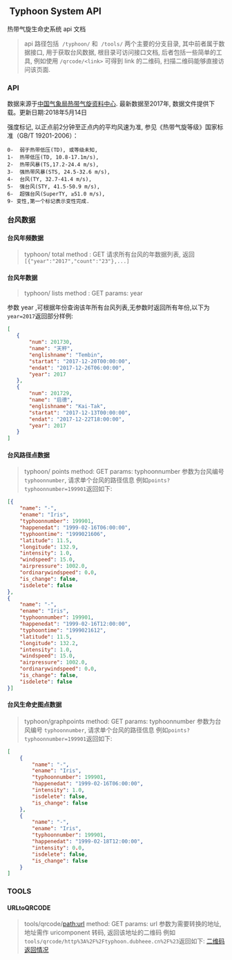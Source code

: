 ##  Typhoon System API
热带气旋生命史系统 api 文档

> api 路径包括  `/typhoon/` 和  `/tools/` 两个主要的分支目录, 其中前者属于数据接口, 用于获取台风数据, 根目录可访问接口文档, 后者包括一些简单的工具, 例如使用 `/qrcode/<link>` 可得到 link 的二维码, 扫描二维码能够直接访问该页面.

### API
数据来源于[中国气象局热带气旋资料中心](http://tcdata.typhoon.org.cn/zjljsjj_sm.html).
最新数据至2017年, 数据文件提供下载。更新日期:2018年5月14日

强度标记, 以正点前2分钟至正点内的平均风速为准, 参见《热带气旋等级》国家标准（GB/T 19201-2006）：

    0-	弱于热带低压(TD), 或等级未知,
    1-	热带低压(TD, 10.8-17.1m/s),
    2-	热带风暴(TS,17.2-24.4 m/s),
    3-	强热带风暴(STS, 24.5-32.6 m/s),
    4-	台风(TY, 32.7-41.4 m/s),
    5-	强台风(STY, 41.5-50.9 m/s),
    6-	超强台风(SuperTY, ≥51.0 m/s),
    9- 变性,第一个标记表示变性完成.

### 台风数据
#### 台风年频数据
> typhoon/ total
> method : GET
 请求所有台风的年数据列表, 返回 `[{"year":"2017","count":"23"},...]`

#### 台风年数据
> typhoon/ lists
> method : GET
> params: year

 参数 year ,可根据年份查询该年所有台风列表,无参数时返回所有年份,以下为`year=2017`返回部分样例:
 ```json
[
    {
        "num": 201730,
        "name": "天秤",
        "englishname": "Tembin",
        "startat": "2017-12-20T00:00:00",
        "endat": "2017-12-26T06:00:00",
        "year": 2017
    },
    {
        "num": 201729,
        "name": "启德",
        "englishname": "Kai-Tak",
        "startat": "2017-12-13T00:00:00",
        "endat": "2017-12-22T18:00:00",
        "year": 2017
    }
]
 ```
#### 台风路径点数据

> typhoon/ points
> method: GET
> params: typhoonnumber
参数为台风编号 `typhoonnumber`, 请求单个台风的路径信息
例如`points?typhoonnumber=199901`返回如下:
```json
[{
    "name": "-",
    "ename": "Iris",
    "typhoonnumber": 199901,
    "happenedat": "1999-02-16T06:00:00",
    "typhoontime": "1999021606",
    "latitude": 11.5,
    "longitude": 132.9,
    "intensity": 1.0,
    "windspeed": 15.0,
    "airpressure": 1002.0,
    "ordinarywindspeed": 0.0,
    "is_change": false,
    "isdelete": false
},
{
    "name": "-",
    "ename": "Iris",
    "typhoonnumber": 199901,
    "happenedat": "1999-02-16T12:00:00",
    "typhoontime": "1999021612",
    "latitude": 11.5,
    "longitude": 132.2,
    "intensity": 1.0,
    "windspeed": 15.0,
    "airpressure": 1002.0,
    "ordinarywindspeed": 0.0,
    "is_change": false,
    "isdelete": false
}]
```
#### 台风生命史图点数据
> typhoon/graphpoints
> method: GET
> params: typhoonnumber
参数为台风编号 `typhoonnumber`, 请求单个台风的路径信息
例如`points?typhoonnumber=199901`返回如下:
```json
[
    {
        "name": "-",
        "ename": "Iris",
        "typhoonnumber": 199901,
        "happenedat": "1999-02-16T06:00:00",
        "intensity": 1.0,
        "isdelete": false,
        "is_change": false
    },
    {
        "name": "-",
        "ename": "Iris",
        "typhoonnumber": 199901,
        "happenedat": "1999-02-18T12:00:00",
        "intensity": 0.0,
        "isdelete": false,
        "is_change": false
    }
]
```
### TOOLS
####  URLtoQRCODE
> tools/qrcode/<path:url>
> method: GET
> params: url
参数为需要转换的地址, 地址需作 uricomponent 转码, 返回该地址的二维码
例如`tools/qrcode/http%3A%2F%2Ftyphoon.dubheee.cn%2F%23`返回如下:
[二维码返回情况](http://api.dubheee.cn/tools/qrcode/http%3A%2F%2Ftyphoon.dubheee.cn%2F%23)